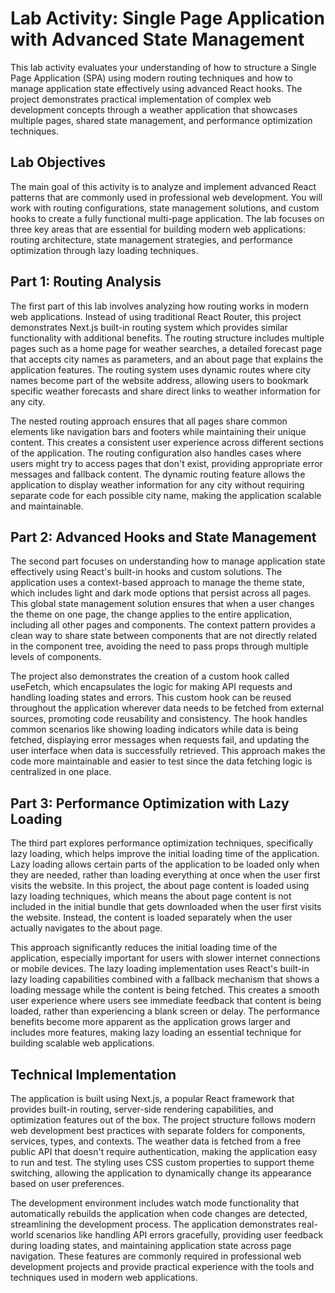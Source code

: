 # Lab Activity: Single Page Application with Advanced State Management

This lab activity evaluates your understanding of how to structure a Single Page Application (SPA) using modern routing techniques and how to manage application state effectively using advanced React hooks. The project demonstrates practical implementation of complex web development concepts through a weather application that showcases multiple pages, shared state management, and performance optimization techniques.

## Lab Objectives

The main goal of this activity is to analyze and implement advanced React patterns that are commonly used in professional web development. You will work with routing configurations, state management solutions, and custom hooks to create a fully functional multi-page application. The lab focuses on three key areas that are essential for building modern web applications: routing architecture, state management strategies, and performance optimization through lazy loading techniques.

## Part 1: Routing Analysis

The first part of this lab involves analyzing how routing works in modern web applications. Instead of using traditional React Router, this project demonstrates Next.js built-in routing system which provides similar functionality with additional benefits. The routing structure includes multiple pages such as a home page for weather searches, a detailed forecast page that accepts city names as parameters, and an about page that explains the application features. The routing system uses dynamic routes where city names become part of the website address, allowing users to bookmark specific weather forecasts and share direct links to weather information for any city.

The nested routing approach ensures that all pages share common elements like navigation bars and footers while maintaining their unique content. This creates a consistent user experience across different sections of the application. The routing configuration also handles cases where users might try to access pages that don't exist, providing appropriate error messages and fallback content. The dynamic routing feature allows the application to display weather information for any city without requiring separate code for each possible city name, making the application scalable and maintainable.

## Part 2: Advanced Hooks and State Management

The second part focuses on understanding how to manage application state effectively using React's built-in hooks and custom solutions. The application uses a context-based approach to manage the theme state, which includes light and dark mode options that persist across all pages. This global state management solution ensures that when a user changes the theme on one page, the change applies to the entire application, including all other pages and components. The context pattern provides a clean way to share state between components that are not directly related in the component tree, avoiding the need to pass props through multiple levels of components.

The project also demonstrates the creation of a custom hook called useFetch, which encapsulates the logic for making API requests and handling loading states and errors. This custom hook can be reused throughout the application wherever data needs to be fetched from external sources, promoting code reusability and consistency. The hook handles common scenarios like showing loading indicators while data is being fetched, displaying error messages when requests fail, and updating the user interface when data is successfully retrieved. This approach makes the code more maintainable and easier to test since the data fetching logic is centralized in one place.

## Part 3: Performance Optimization with Lazy Loading

The third part explores performance optimization techniques, specifically lazy loading, which helps improve the initial loading time of the application. Lazy loading allows certain parts of the application to be loaded only when they are needed, rather than loading everything at once when the user first visits the website. In this project, the about page content is loaded using lazy loading techniques, which means the about page content is not included in the initial bundle that gets downloaded when the user first visits the website. Instead, the content is loaded separately when the user actually navigates to the about page.

This approach significantly reduces the initial loading time of the application, especially important for users with slower internet connections or mobile devices. The lazy loading implementation uses React's built-in lazy loading capabilities combined with a fallback mechanism that shows a loading message while the content is being fetched. This creates a smooth user experience where users see immediate feedback that content is being loaded, rather than experiencing a blank screen or delay. The performance benefits become more apparent as the application grows larger and includes more features, making lazy loading an essential technique for building scalable web applications.

## Technical Implementation

The application is built using Next.js, a popular React framework that provides built-in routing, server-side rendering capabilities, and optimization features out of the box. The project structure follows modern web development best practices with separate folders for components, services, types, and contexts. The weather data is fetched from a free public API that doesn't require authentication, making the application easy to run and test. The styling uses CSS custom properties to support theme switching, allowing the application to dynamically change its appearance based on user preferences.

The development environment includes watch mode functionality that automatically rebuilds the application when code changes are detected, streamlining the development process. The application demonstrates real-world scenarios like handling API errors gracefully, providing user feedback during loading states, and maintaining application state across page navigation. These features are commonly required in professional web development projects and provide practical experience with the tools and techniques used in modern web applications.

